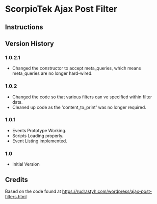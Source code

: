# ScorpioTek Ajax Post Filter

## Instructions

## Version History

### 1.0.2.1

* Changed the constructor to accept meta_queries, which means meta_queries are no longer hard-wired.

### 1.0.2 

* Changed the code so that various filters can ve specified within filter data.
* Cleaned up code as the 'content_to_print' was no longer required.

### 1.0.1 

* Events Prototype Working.
* Scripts Loading properly.
* Event Listing implemented.

### 1.0 

* Initial Version

## Credits

Based on the code found at https://rudrastyh.com/wordpress/ajax-post-filters.html

